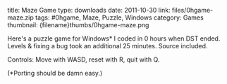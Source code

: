 title: Maze Game
type: downloads
date: 2011-10-30
link: files/0hgame-maze.zip
tags: #0hgame, Maze, Puzzle, Windows
category: Games
thumbnail: {filename}thumbs/0hgame-maze.png

Here's a puzzle game for Windows* I coded in 0 hours when DST ended. Levels & fixing a bug took an additional 25 minutes. Source included.

Controls: Move with WASD, reset with R, quit with Q.

(*Porting should be damn easy.)
